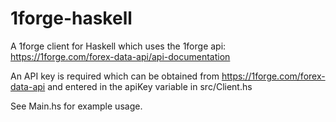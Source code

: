 # 1forge-haskell

A 1forge client for Haskell which uses the 1forge api: https://1forge.com/forex-data-api/api-documentation

An API key is required which can be obtained from https://1forge.com/forex-data-api and entered in the apiKey variable in src/Client.hs

See Main.hs for example usage.
